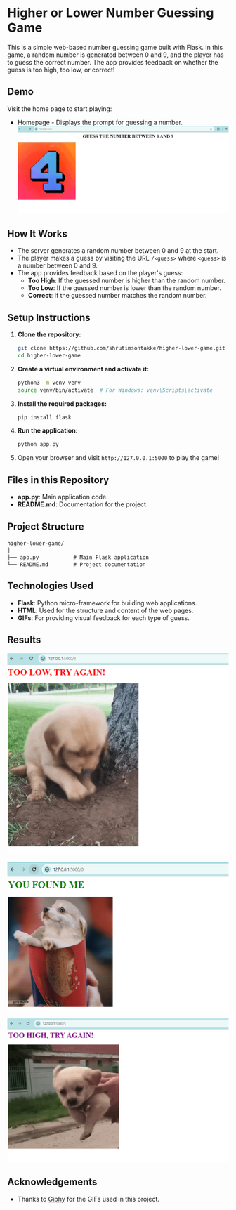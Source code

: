 # Higher or Lower Number Guessing Game

This is a simple web-based number guessing game built with Flask. In this game, a random number is generated between 0 and 9, and the player has to guess the correct number. The app provides feedback on whether the guess is too high, too low, or correct!

## Demo
Visit the home page to start playing:  
- Homepage - Displays the prompt for guessing a number.
 ![Homepage](images/homepage.png)
  
## How It Works
- The server generates a random number between 0 and 9 at the start.
- The player makes a guess by visiting the URL `/<guess>` where `<guess>` is a number between 0 and 9.
- The app provides feedback based on the player's guess:
  - **Too High**: If the guessed number is higher than the random number.
  - **Too Low**: If the guessed number is lower than the random number.
  - **Correct**: If the guessed number matches the random number.

## Setup Instructions
1. **Clone the repository:**
    ```bash
    git clone https://github.com/shrutimsontakke/higher-lower-game.git
    cd higher-lower-game
    ```

2. **Create a virtual environment and activate it:**
    ```bash
    python3 -m venv venv
    source venv/bin/activate  # For Windows: venv\Scripts\activate
    ```

3. **Install the required packages:**
    ```bash
    pip install flask
    ```

4. **Run the application:**
    ```bash
    python app.py
    ```

5. Open your browser and visit `http://127.0.0.1:5000` to play the game!

## Files in this Repository
- **app.py**: Main application code.
- **README.md**: Documentation for the project.

## Project Structure
```
higher-lower-game/
│
├── app.py           # Main Flask application
└── README.md        # Project documentation
```

## Technologies Used
- **Flask**: Python micro-framework for building web applications.
- **HTML**: Used for the structure and content of the web pages.
- **GIFs**: For providing visual feedback for each type of guess.

## Results

  ![Low](images/low.png)

  ![Found](images/found.png)

  ![High](images/high.png)

## Acknowledgements
- Thanks to [Giphy](https://giphy.com/) for the GIFs used in this project.




